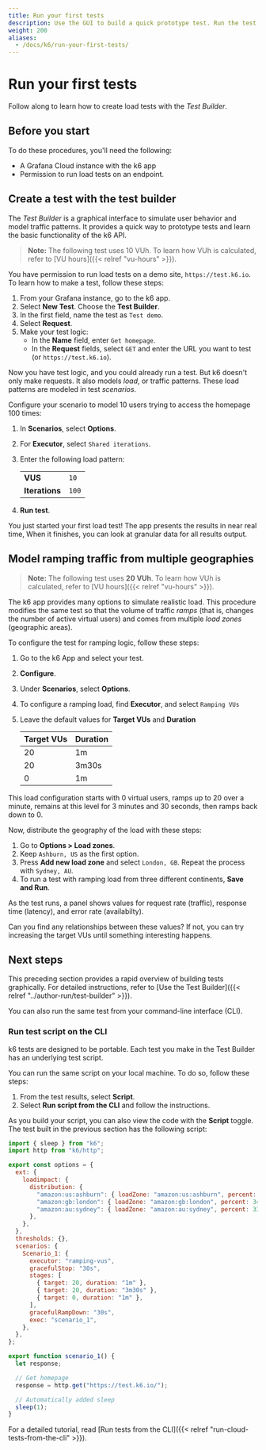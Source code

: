 ```yaml
---
title: Run your first tests
description: Use the GUI to build a quick prototype test. Run the test from the UI, or copy the script and run it from your UI.
weight: 200
aliases:
  - /docs/k6/run-your-first-tests/
---
```


# Run your first tests

Follow along to learn how to create load tests with the _Test Builder_.

## Before you start

To do these procedures, you'll need the following:

- A Grafana Cloud instance with the k6 app
- Permission to run load tests on an endpoint.

## Create a test with the test builder

The _Test Builder_ is a graphical interface to simulate user behavior and model traffic patterns.
It provides a quick way to prototype tests and learn the basic functionality of the k6 API.

> **Note:** The following test uses 10 VUh. To learn how VUh is calculated, refer to [VU hours]({{< relref "vu-hours" >}}).

You have permission to run load tests on a demo site, `https://test.k6.io`.
To learn how to make a test, follow these steps:

1. From your Grafana instance, go to the k6 app.
1. Select **New Test**. Choose the **Test Builder**.
1. In the first field, name the test as `Test demo`.
1. Select **Request**.
1. Make your test logic:
    - In the **Name** field, enter `Get homepage`.
    - In the **Request** fields, select `GET` and enter the URL you want to test (or `https://test.k6.io`).

Now you have test logic, and you could already run a test.
But k6 doesn't only make requests.
It also models _load_, or traffic patterns.
These load patterns are modeled in test _scenarios_.

Configure your scenario to model 10 users trying to access the homepage 100 times:

1. In **Scenarios**, select **Options**.
1. For **Executor**, select `Shared iterations`.
1. Enter the following load pattern:

    |                |      |
    |----------------|------|
    | **VUS**        | `10` |
    | **Iterations** | `100` |

1. **Run test**.

You just started your first load test!
The app presents the results in near real time,
When it finishes, you can look at granular data for all results output.

## Model ramping traffic from multiple geographies

> **Note:** The following test uses **20 VUh**. To learn how VUh is calculated, refer to [VU hours]({{< relref "vu-hours" >}}).

The k6 app provides many options to simulate realistic load.
This procedure modifies the same test so that the volume of traffic _ramps_ (that is, changes the number of active virtual users) and comes from multiple _load zones_ (geographic areas).

To configure the test for ramping logic, follow these steps:

1. Go to the k6 App and select your test.
1. **Configure**.
1. Under **Scenarios**, select **Options**.
1. To configure a ramping load, find **Executor**, and select `Ramping VUs`
1. Leave the default values for **Target VUs** and **Duration**

    | Target VUs | Duration |
    |------------|----------|
    | 20         | 1m       |
    | 20         | 3m30s    |
    | 0          | 1m       |

This load configuration starts with 0 virtual users, ramps up to 20 over a minute, remains at this level for 3 minutes and 30 seconds, then ramps back down to 0.

Now, distribute the geography of the load with these steps:

1. Go to **Options > Load zones**.
1. Keep `Ashburn, US` as the first option.
1. Press **Add new load zone** and select `London, GB`. Repeat the process with `Sydney, AU`.
1. To run a test with ramping load from three different continents, **Save and Run**.

As the test runs, a panel shows values for request rate (traffic), response time (latency), and error rate (availabilty).

Can you find any relationships between these values?
If not, you can try increasing the target VUs until something interesting happens.

## Next steps

This preceding section provides a rapid overview of building tests graphically.
For detailed instructions, refer to [Use the Test Builder]({{< relref "../author-run/test-builder" >}}).

You can also run the same test from your command-line interface (CLI).

### Run test script on the CLI

k6 tests are designed to be portable.
Each test you make in the Test Builder has an underlying test script.

You can run the same script on your local machine.
To do so, follow these steps:

1. From the test results, select **Script**.
1. Select **Run script from the CLI** and follow the instructions.

As you build your script, you can also view the code with the **Script** toggle.
The test built in the previous section has the following script:

```javascript
import { sleep } from "k6";
import http from "k6/http";

export const options = {
  ext: {
    loadimpact: {
      distribution: {
        "amazon:us:ashburn": { loadZone: "amazon:us:ashburn", percent: 34 },
        "amazon:gb:london": { loadZone: "amazon:gb:london", percent: 34 },
        "amazon:au:sydney": { loadZone: "amazon:au:sydney", percent: 33 },
      },
    },
  },
  thresholds: {},
  scenarios: {
    Scenario_1: {
      executor: "ramping-vus",
      gracefulStop: "30s",
      stages: [
        { target: 20, duration: "1m" },
        { target: 20, duration: "3m30s" },
        { target: 0, duration: "1m" },
      ],
      gracefulRampDown: "30s",
      exec: "scenario_1",
    },
  },
};

export function scenario_1() {
  let response;

  // Get homepage
  response = http.get("https://test.k6.io/");

  // Automatically added sleep
  sleep(1);
}
```

For a detailed tutorial, read [Run tests from the CLI]({{< relref "run-cloud-tests-from-the-cli" >}}).
